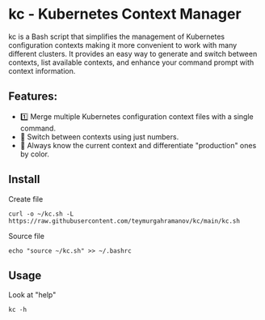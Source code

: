 # kc - Kubernetes Context Manager

kc is a Bash script that simplifies the management of Kubernetes configuration contexts making it more convenient to work with many different clusters. It provides an easy way to generate and switch between contexts, list available contexts, and enhance your command prompt with context information.

## Features:
- 1️⃣ Merge multiple Kubernetes configuration context files with a single command.
- 🚀 Switch between contexts using just numbers.
- 🔴 Always know the current context and differentiate "production" ones by color.

## Install
Create file
```
curl -o ~/kc.sh -L https://raw.githubusercontent.com/teymurgahramanov/kc/main/kc.sh
```
Source file
```
echo "source ~/kc.sh" >> ~/.bashrc
```

## Usage
Look at "help"
```
kc -h
```